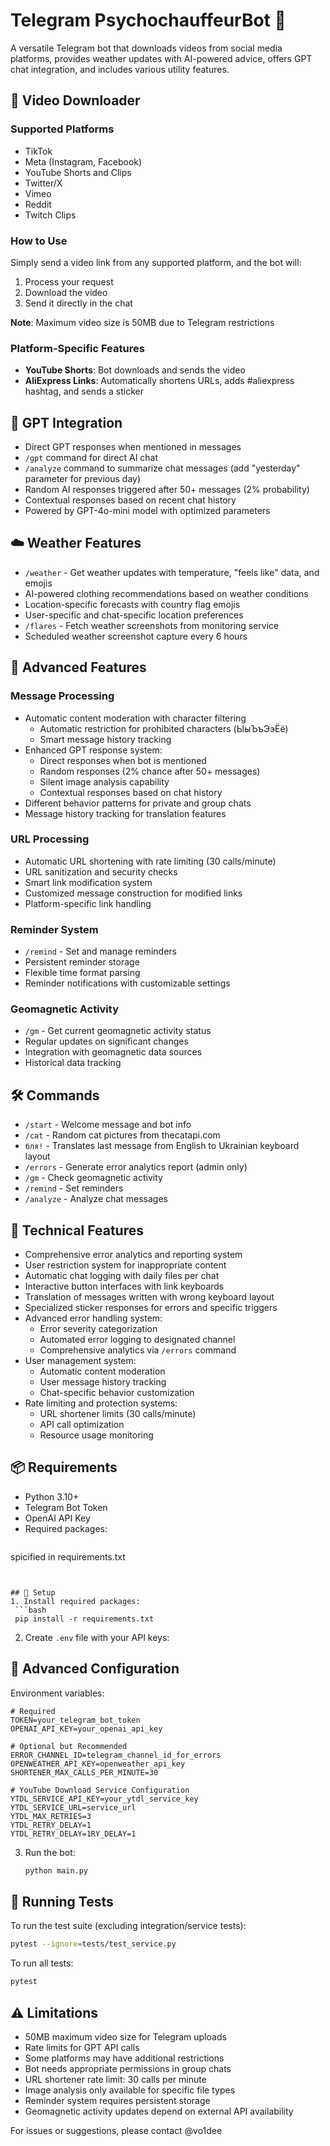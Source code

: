# Telegram PsychochauffeurBot 🤖

A versatile Telegram bot that downloads videos from social media platforms, provides weather updates with AI-powered advice, offers GPT chat integration, and includes various utility features.

## 🎥 Video Downloader

### Supported Platforms
- TikTok
- Meta (Instagram, Facebook)
- YouTube Shorts and Clips
- Twitter/X
- Vimeo
- Reddit
- Twitch Clips

### How to Use

Simply send a video link from any supported platform, and the bot will:
1. Process your request
2. Download the video
3. Send it directly in the chat

**Note**: Maximum video size is 50MB due to Telegram restrictions

### Platform-Specific Features
- **YouTube Shorts**: Bot downloads and sends the video
- **AliExpress Links**: Automatically shortens URLs, adds #aliexpress hashtag, and sends a sticker

## 🤖 GPT Integration
- Direct GPT responses when mentioned in messages
- `/gpt` command for direct AI chat
- `/analyze` command to summarize chat messages (add "yesterday" parameter for previous day)
- Random AI responses triggered after 50+ messages (2% probability)
- Contextual responses based on recent chat history
- Powered by GPT-4o-mini model with optimized parameters

## ☁️ Weather Features
- `/weather` - Get weather updates with temperature, "feels like" data, and emojis
- AI-powered clothing recommendations based on weather conditions
- Location-specific forecasts with country flag emojis
- User-specific and chat-specific location preferences
- `/flares` - Fetch weather screenshots from monitoring service
- Scheduled weather screenshot capture every 6 hours

## 🤖 Advanced Features

### Message Processing
- Automatic content moderation with character filtering
  - Automatic restriction for prohibited characters (ЫыЪъЭэЁё)
  - Smart message history tracking
- Enhanced GPT response system:
  - Direct responses when bot is mentioned
  - Random responses (2% chance after 50+ messages)
  - Silent image analysis capability
  - Contextual responses based on chat history
- Different behavior patterns for private and group chats
- Message history tracking for translation features

### URL Processing
- Automatic URL shortening with rate limiting (30 calls/minute)
- URL sanitization and security checks
- Smart link modification system
- Customized message construction for modified links
- Platform-specific link handling

### Reminder System
- `/remind` - Set and manage reminders
- Persistent reminder storage
- Flexible time format parsing
- Reminder notifications with customizable settings

### Geomagnetic Activity
- `/gm` - Get current geomagnetic activity status
- Regular updates on significant changes
- Integration with geomagnetic data sources
- Historical data tracking

## 🛠 Commands
- `/start` - Welcome message and bot info
- `/cat` - Random cat pictures from thecatapi.com
- `бля!` - Translates last message from English to Ukrainian keyboard layout
- `/errors` - Generate error analytics report (admin only)
- `/gm` - Check geomagnetic activity
- `/remind` - Set reminders
- `/analyze` - Analyze chat messages

## 🔧 Technical Features
- Comprehensive error analytics and reporting system
- User restriction system for inappropriate content
- Automatic chat logging with daily files per chat
- Interactive button interfaces with link keyboards
- Translation of messages written with wrong keyboard layout
- Specialized sticker responses for errors and specific triggers
- Advanced error handling system:
  - Error severity categorization
  - Automated error logging to designated channel
  - Comprehensive analytics via `/errors` command
- User management system:
  - Automatic content moderation
  - User message history tracking
  - Chat-specific behavior customization
- Rate limiting and protection systems:
  - URL shortener limits (30 calls/minute)
  - API call optimization
  - Resource usage monitoring

## 📦 Requirements
- Python 3.10+
- Telegram Bot Token
- OpenAI API Key
- Required packages:
  ```
spicified in requirements.txt
  ```


## 📝 Setup
1. Install required packages:
   ```bash
   pip install -r requirements.txt
   ```
2. Create `.env` file with your API keys:
## 🔧 Advanced Configuration
Environment variables:
```env
# Required
TOKEN=your_telegram_bot_token
OPENAI_API_KEY=your_openai_api_key

# Optional but Recommended
ERROR_CHANNEL_ID=telegram_channel_id_for_errors
OPENWEATHER_API_KEY=openweather_api_key
SHORTENER_MAX_CALLS_PER_MINUTE=30

# YouTube Download Service Configuration
YTDL_SERVICE_API_KEY=your_ytdl_service_key
YTDL_SERVICE_URL=service_url
YTDL_MAX_RETRIES=3
YTDL_RETRY_DELAY=1
YTDL_RETRY_DELAY=1RY_DELAY=1
   ```
3. Run the bot:
   ```bash
   python main.py
   ```

## 🧪 Running Tests
To run the test suite (excluding integration/service tests):
```bash
pytest --ignore=tests/test_service.py
```
To run all tests:
```bash
pytest
```

## ⚠️ Limitations
- 50MB maximum video size for Telegram uploads
- Rate limits for GPT API calls
- Some platforms may have additional restrictions
- Bot needs appropriate permissions in group chats
- URL shortener rate limit: 30 calls per minute
- Image analysis only available for specific file types
- Reminder system requires persistent storage
- Geomagnetic activity updates depend on external API availability

For issues or suggestions, please contact @vo1dee